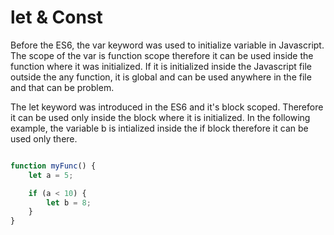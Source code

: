 # let & Const

Before the ES6, the var keyword was used to initialize variable in Javascript. The scope of the var is function scope therefore it can be used inside the function where it was initialized. If it is initialized inside the Javascript file outside the any function, it is global and can be used anywhere in the file and that can be problem.

The let keyword was introduced in the ES6 and it's block scoped. Therefore it can be used only inside the block where it is initialized. In the following example, the variable b is intialized inside the if block therefore it can be used only there.

``` javascript

function myFunc() {
    let a = 5;

    if (a < 10) {
        let b = 8;
    }
}
```
